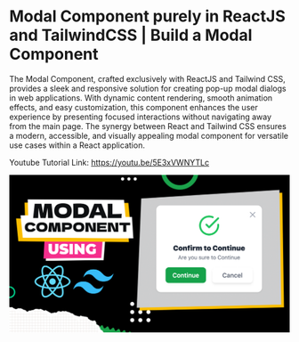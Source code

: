 # Modal Component purely in ReactJS and TailwindCSS | Build a Modal Component

The Modal Component, crafted exclusively with ReactJS and Tailwind CSS, provides a sleek and responsive solution for creating pop-up modal dialogs in web applications. With dynamic content rendering, smooth animation effects, and easy customization, this component enhances the user experience by presenting focused interactions without navigating away from the main page. The synergy between React and Tailwind CSS ensures a modern, accessible, and visually appealing modal component for versatile use cases within a React application.

Youtube Tutorial Link: https://youtu.be/5E3xVWNYTLc

![Modal Component](public/ModalComponent.png)
